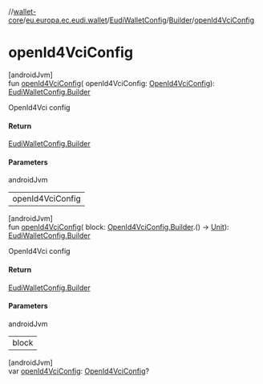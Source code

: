 //[wallet-core](../../../../index.md)/[eu.europa.ec.eudi.wallet](../../index.md)/[EudiWalletConfig](../index.md)/[Builder](index.md)/[openId4VciConfig](open-id4-vci-config.md)

# openId4VciConfig

[androidJvm]\
fun [openId4VciConfig](open-id4-vci-config.md)(
openId4VciConfig: [OpenId4VciConfig](../../../eu.europa.ec.eudi.wallet.document.issue.openid4vci/-open-id4-vci-config/index.md)): [EudiWalletConfig.Builder](index.md)

OpenId4Vci config

#### Return

[EudiWalletConfig.Builder](index.md)

#### Parameters

androidJvm

|                  |
|------------------|
| openId4VciConfig |

[androidJvm]\
fun [openId4VciConfig](open-id4-vci-config.md)(
block: [OpenId4VciConfig.Builder](../../../eu.europa.ec.eudi.wallet.document.issue.openid4vci/-open-id4-vci-config/-builder/index.md).()
-&gt; [Unit](https://kotlinlang.org/api/latest/jvm/stdlib/kotlin/-unit/index.html)): [EudiWalletConfig.Builder](index.md)

OpenId4Vci config

#### Return

[EudiWalletConfig.Builder](index.md)

#### Parameters

androidJvm

|       |
|-------|
| block |

[androidJvm]\
var [openId4VciConfig](open-id4-vci-config.md): [OpenId4VciConfig](../../../eu.europa.ec.eudi.wallet.document.issue.openid4vci/-open-id4-vci-config/index.md)?
